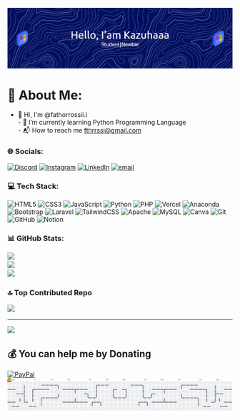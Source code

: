 
<!--
**kazuhaaa7/kazuhaaa7** is a ✨ _special_ ✨ repository because its `README.md` (this file) appears on your GitHub profile.

Here are some ideas to get you started:

- 🔭 I’m currently working on ...
- 🌱 I’m currently learning ...
- 👯 I’m looking to collaborate on ...
- 🤔 I’m looking for help with ...
- 💬 Ask me about ...
- 📫 How to reach me: ...
- 😄 Pronouns: ...
- ⚡ Fun fact: ...
- 👀 I'm interested in App Dev and Artificial Intelegent
![anime](https://media.giphy.com/media/v1.Y2lkPTc5MGI3NjExczh5b3BtcGVsN2dpejRlNDVjZGs1MGZpMTRzZHRlMTBjOGt2NXJ3biZlcD12MV9naWZzX3NlYXJjaCZjdD1n/dyjrpqaUVqCELGuQVr/giphy.gif)
- 👋 Hi, I'm @fathorrossii.i 
- 🌱 I’m currently learning Python Programming Language
- 📬 How to reach me fthrrssi@gmail.com

##### Skills
[![My Skills](https://skillicons.dev/icons?i=html,css,js,python,php&theme=light&perline=3)](https://skillicons.dev)

![image](https://img.shields.io/badge/HTML5-E34F26?style=for-the-badge&logo=html5&logoColor=white) ![image](https://img.shields.io/badge/CSS3-1572B6?style=for-the-badge&logo=css3&logoColor=white) ![image](https://img.shields.io/badge/Python-FFD43B?style=for-the-badge&logo=python&logoColor=blue) ![image](https://img.shields.io/badge/JavaScript-323330?style=for-the-badge&logo=javascript&logoColor=F7DF1E) 



##### Connect Witch Me
![https://instagram.com/fathorrossii.i](https://img.shields.io/badge/Instagram-E4405F?style=for-the-badge&logo=instagram&logoColor=white) ![linkedin](https://img.shields.io/badge/LinkedIn-0077B5?style=for-the-badge&logo=linkedin&logoColor=white)


##### My GitHub Stat
![Kazuhaaa7's GitHub stats](https://github-readme-stats.vercel.app/api?username=Kazuhaaa7&show_icons=true&theme=vue-dark&locale=ja)
## 🏆 GitHub Trophies
![](https://github-profile-trophy.vercel.app/?username=Kazuhaaa7&theme=radical&no-frame=false&no-bg=true&margin-w=4)
-->
![header](img/github-header-banner.png)

<!-- # Hello World!  -->
# 💫 About Me:
  - 👋 Hi, I'm @fathorrossii.i <br>- 🌱 I’m currently learning Python Programming Language<br>- 📬 How to reach me fthrrssi@gmail.com


### 🌐 Socials:
[![Discord](https://img.shields.io/badge/Discord-%237289DA.svg?logo=discord&logoColor=white)](https://discord.gg/loremm) [![Instagram](https://img.shields.io/badge/Instagram-%23E4405F.svg?logo=Instagram&logoColor=white)](https://instagram.com/fathorrossii.i) [![LinkedIn](https://img.shields.io/badge/LinkedIn-%230077B5.svg?logo=linkedin&logoColor=white)](https://linkedin.com/in/Kazuhaaa7) [![email](https://img.shields.io/badge/Email-D14836?logo=gmail&logoColor=white)](mailto:fthrrssi@gmail.com) 

### 💻 Tech Stack:
![HTML5](https://img.shields.io/badge/html5-%23E34F26.svg?style=for-the-badge&logo=html5&logoColor=white) ![CSS3](https://img.shields.io/badge/css3-%231572B6.svg?style=for-the-badge&logo=css3&logoColor=white) ![JavaScript](https://img.shields.io/badge/javascript-%23323330.svg?style=for-the-badge&logo=javascript&logoColor=%23F7DF1E) ![Python](https://img.shields.io/badge/python-3670A0?style=for-the-badge&logo=python&logoColor=ffdd54) ![PHP](https://img.shields.io/badge/php-%23777BB4.svg?style=for-the-badge&logo=php&logoColor=white) ![Vercel](https://img.shields.io/badge/vercel-%23000000.svg?style=for-the-badge&logo=vercel&logoColor=white) ![Anaconda](https://img.shields.io/badge/Anaconda-%2344A833.svg?style=for-the-badge&logo=anaconda&logoColor=white) ![Bootstrap](https://img.shields.io/badge/bootstrap-%238511FA.svg?style=for-the-badge&logo=bootstrap&logoColor=white) ![Laravel](https://img.shields.io/badge/laravel-%23FF2D20.svg?style=for-the-badge&logo=laravel&logoColor=white) ![TailwindCSS](https://img.shields.io/badge/tailwindcss-%2338B2AC.svg?style=for-the-badge&logo=tailwind-css&logoColor=white) ![Apache](https://img.shields.io/badge/apache-%23D42029.svg?style=for-the-badge&logo=apache&logoColor=white) ![MySQL](https://img.shields.io/badge/mysql-4479A1.svg?style=for-the-badge&logo=mysql&logoColor=white) ![Canva](https://img.shields.io/badge/Canva-%2300C4CC.svg?style=for-the-badge&logo=Canva&logoColor=white) ![Git](https://img.shields.io/badge/git-%23F05033.svg?style=for-the-badge&logo=git&logoColor=white) ![GitHub](https://img.shields.io/badge/github-%23121011.svg?style=for-the-badge&logo=github&logoColor=white) ![Notion](https://img.shields.io/badge/Notion-%23000000.svg?style=for-the-badge&logo=notion&logoColor=white)

### 📊 GitHub Stats:
![](https://github-readme-stats.vercel.app/api?username=Kazuhaaa7&theme=vue-dark&hide_border=false&include_all_commits=false&count_private=false)<br/>
![](https://nirzak-streak-stats.vercel.app/?user=Kazuhaaa7&theme=vue-dark&hide_border=false)<br/>
![](https://github-readme-stats.vercel.app/api/top-langs/?username=Kazuhaaa7&theme=vue-dark&hide_border=false&include_all_commits=false&count_private=false&layout=compact)


### 🔝 Top Contributed Repo
![](https://github-contributor-stats.vercel.app/api?username=Kazuhaaa7&limit=5&theme=vue-dark&combine_all_yearly_contributions=true)

---
[![](https://visitcount.itsvg.in/api?id=Kazuhaaa7&icon=5&color=0)](https://visitcount.itsvg.in)

  ## 💰 You can help me by Donating
  [![PayPal](https://img.shields.io/badge/PayPal-00457C?style=for-the-badge&logo=paypal&logoColor=white)](https://paypal.me/Kazuhaaa7) 
<picture>
  <source media="(prefers-color-scheme: dark)" srcset="https://raw.githubusercontent.com/Kazuhaaa7/Kazuhaaa7/output/pacman-contribution-graph-dark.svg">
  <source media="(prefers-color-scheme: light)" srcset="https://raw.githubusercontent.com/Kazuhaaa7/Kazuhaaa7/output/pacman-contribution-graph.svg">
  <img alt="pacman contribution graph" src="https://raw.githubusercontent.com/Kazuhaaa7/Kazuhaaa7/output/pacman-contribution-graph.svg">
</picture>
  
<!-- Proudly created with GPRM ( https://gprm.itsvg.in ) -->